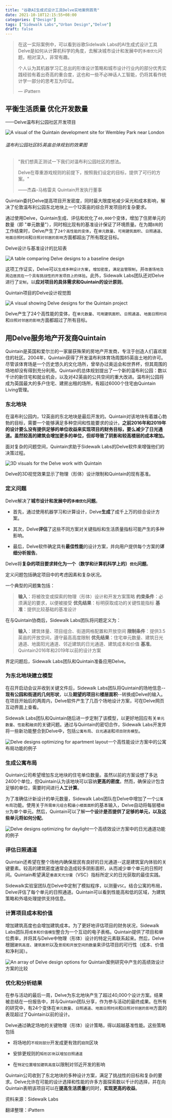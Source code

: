 ```yaml
---
title: "谷歌AI生成式设计工具Delve实地案例首秀"
date: 2021-10-18T12:15:55+08:00
categories: ["Design"]
tags: ["Sidewalk Labs","Urban Design","Delve"]
draft: false
---
```


> 在这一实际案例中，可以看到谷歌Sidelwalk Labs的AI生成式设计工具Delve是如何从计算机科学的角度，去解决城市设计和发展中的`多维优化`问题，相对深入，非常有趣。
>
> 个人认为其机器学习汇总出的形体设计策略和城市设计行业内的部分优秀实践经验有着出奇高的重合度，这也和一些不必神话人工智能，仍将其看作统计学一部分的思考互为印证。
>
> — iPattern

## 平衡生活质量 优化开发数量

——Delve温布利公园社区开发项目

![A visual of the Quintain development site for Wembley Park near London](https://tva1.sinaimg.cn/large/008i3skNgy1gvjchmuuthj61900u04b202.jpg)

###### 温布利公园社区85英亩总体规划的效果图

> "我们想真正测试一下我们对温布利公园社区的想法。
>
> Delve在尊重游戏规则的前提下，按照我们设定的目标，提供了可行的方案。"
>
> ——杰森-马格雷夫
> Quintain开发执行董事


Quintain委托Delve提高项目开发密度，同时最大限度地减少采光和成本影响，解决了伦敦温布利公园东北地块上一个12英亩的综合开发项目的复杂要求。

通过使用Delve，Quintain生成、评估和优化了`40,000`个变体，增加了住房单元的数量（即 "单元数量"），同时相比现有的基准设计保证了环境质量。在为期`8周`的工作结束时，Delve产生了`24个高性能的变体`，在`单元数量`、`可用建筑面积`、`日照通道`、`地面日照时间`和`日照对邻居的影响`方面都超出了所有既定目标。

Delve设计与基准设计的比较表

![A table comparing Delve designs to a baseline design](https://tva1.sinaimg.cn/large/008i3skNgy1gvjcue5hiwj61hn0u00x302.jpg)

这项工作证实，Delve可以`生成多种设计方案`，`增加密度`，`满足监管限制`，并`改善场地及周边居民在一个具有挑战性的开发项目上的体验`。此外，Sidewalk Labs团队还对Delve进行了`定制`，以**应对项目的具体需求和Quintain的设计原则**。

Quintain项目的Delve设计视觉图

![A visual showing Delve designs for the Quintain project](https://tva1.sinaimg.cn/large/008i3skNgy1gvjcvibnhfj61v60u048502.jpg)

Delve产生了24个高性能的变体，在`单元数量`、`可用建筑面积`、`日照通道`、`地面日照时间`和`日照对邻居的影响`方面都超过了所有目标。

## 用Delve服务地产开发商Quintain

Quintain是英国和爱尔兰的一家屡获殊荣的房地产开发商，专注于创造人们喜欢居住的社区。2004年，Quintain获得了开发温布利体育场周围85英亩土地的许可。尽管该体育场是一个历史悠久的文化场所，曾举办过奥运会和世界杯，但其周围的场地却没有得到充分利用。Quintain的总体规划提出了一个新的温布利公园：数以千计的新住宅和就业机会，以及对42英亩的公共空间的重大改进。温布利公园将成为英国最大的多户住宅、建房出租的场所，有超过6000个住宅由Quintain Living管理。

### 东北地块

在温布利公园内，12英亩的东北地块是最后开发的。Quintain对该地块有着雄心勃勃的目标，需要一个能够满足多种空间和性能要求的设计。**之前2016年和2019年的设计要么没有提供足够的单位收益来实现项目的财务目标，要么减少了日光通道。虽然较高的建筑会增加更多的单位，但却导致了阴影和较高楼层的成本增加。**

面对复杂的问题空间，Quintain求助于Sidewalk Labs的Delve软件来增强他们的决策过程。

![3D visuals for the Delve work with Quintain](https://tva1.sinaimg.cn/large/008i3skNgy1gvjcz20a4gj62bk0ogn4a02.jpg)

Delve的3D视觉效果显示了物理（形体）设计限制和Quintain的现有基准。

### 定义问题

Delve解决了**城市设计和发展中的`多维优化`问题**。

- 首先，通过使用机器学习和计算设计，Delve**生成**了成千上万的综合设计方案。

- 其次，Delve**评估**了这些不同方案对关键指标和生活质量指标可能产生的多种影响。

- 最后，Delve软件确定具有**最佳性能**的设计方案，并向用户提供每个方案的**详细分析报告**。

Delve将**复杂的项目要求转化为一个（数学和计算机科学上的）`优化`问题**。

定义问题包括确定项目中的考虑因素和复杂状况。

一个典型的问题集包括：

> **输入**：将被改变或探索的物理（形体）设计和开发方案策略
> **约束条件**：必须满足的要求，以便被接受
> **优先结果**：标明获取成功的关键性能指标
> **基准**：提供比较基础的基准设计

在与Quintain协商后，Sidewalk Labs团队将问题定义为：

> **输入**：建筑体量、项目组合、街道网格配置和开放空间
> **限制条件**：提供3.5英亩的开放空间，遵守最高高度限制
> **优先结果**：住宅单元数量、建筑日光通道、地面阳光通道、邻近建筑的日光通道、建筑成本和价值
> **基准**。Quintain2016年和2019年以前的设计方案

界定问题后，Sidewalk Labs团队和Quintain准备应用Delve。

### 为东北地块建立模型

在召开启动会议并收到关键文件后，Sidewalk Labs团队将Quintain的场地信息--**现有公园和街道的几何形状**，以及**期望的项目**和**楼层面积**--转换成Delve的输入。在项目开始后的两周内，Delve软件产生了几百个场地设计方案，可在Delve网页互动界面上查看。

Sidewalk Labs团队和Quintain随后进一步定制了该模型，以更好地回应有关`单元数量`、`性能`和`融资`的关键问题。通过与Quintain的密切合作，Sidewalk Labs开发并将一些新功能整合到Delve中，包括`公寓布局`、`日光通道`和`项目财务模型`。

![Delve designs optimizing for apartment layout](https://tva1.sinaimg.cn/large/008i3skNgy1gvjd47eznbj62480u07c202.jpg)一个高性能设计方案中的公寓布局功能的例子

### 生成公寓布局

Quintain公司希望增加东北地块的住宅单位数量。虽然以前的方案设想了多达2400个单位，但Quintain认为该地块可以容纳**更高的密度**。然而，确保设计包含足够的单位，需要时间进行**人工计算**。

为了准确估计新设计的单元数量，Sidewalk Labs团队在Delve中增加了一个`公寓布局`功能。使用关于`所需单元组合`和`最小楼面面积`的基本输入，Delve自动将每层楼`细分`为单个单元。然后，Quintain可以了解**一个设计是否提供了足够的单元，以及这些单元将如何分配**。

![Delve designs optimizing for daylight](https://tva1.sinaimg.cn/large/008i3skNgy1gvjd4xod1oj62480u0dlu02.jpg)一个高绩效设计方案中的日光通道功能的例子

### 评估日照通道

Quintain还希望在整个场地内确保居民有良好的日光通道--这是建筑室内体验的关键要素。较高的建筑密度通常会造成较多阴影面积，从而减少单个单元的日照时间。Quintain希望满足`垂直天光分量`（VSC）指标所定义的日光获取的最佳实践。

Sidewalk实验室团队在Delve中定制了模拟程序，以测量`VSC`。结合公寓的布局，Delve评估了每个单元的日照通道。Quintain可以看到性能高和低的区域，为建筑策略和外墙处理提供支持信息。

### 计算项目成本和价值

增加建筑高度也会增加建筑成本。为了更好地评估项目的财务状况，Sidewalk Labs团队将`成本和价值模型`整合为一个互动的电子表格。Quintain提供了项目和单位费率，并将其与Delve中物理（形体）设计的特定元素联系起来。然后，Delve根据`建筑高度`、`建筑面积`以及`景观和开放空间的数量`来评估项目的可行性（成本、价值和净利润）。

![An array of Delve design options for Quintain](https://tva1.sinaimg.cn/large/008i3skNgy1gvjd5f9g2gj626w0u0qef02.jpg)案例研究中产生的高绩效设计方案的比较

### 优化和分析结果

在参与活动的最后一周，Delve为东北地块产生了超过40,000个设计方案。结果被总结在一份报告中，并与Quintain团队分享，作为参与活动的最终成果。在所有的研究中，有24个变体在`单元数量`、`日照通道`、`地面日照时间`和`日照对邻居的影响`方面的表现超过了Quintain以前的设计。

Delve通过确定场地的关键物理（形体）设计策略，得以超越基准性能。这些策略包括

- 将场地的`不规则部分`开发成更有效的`庭院`区块

- 安排更规则的`矩形区块`以`增加日照通道`

- 在`特定位置增加建筑高度`以限制对邻近开发的影响

Quintain公司收到了东北地块的多种设计方案，满足了挑战性的目标和复杂的要求。Delve允许在可能的设计选择和性能的许多方面探索数以千计的选择，并在向Quintain表明该项目可以在**提高生活质量**的同时，**实现更高的收益**。



资料来源：Sidewalk Labs

翻译整理：iPattern
